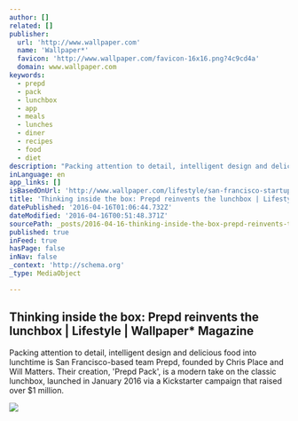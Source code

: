 ```yaml
---
author: []
related: []
publisher:
  url: 'http://www.wallpaper.com'
  name: 'Wallpaper*'
  favicon: 'http://www.wallpaper.com/favicon-16x16.png?4c9cd4a'
  domain: www.wallpaper.com
keywords:
  - prepd
  - pack
  - lunchbox
  - app
  - meals
  - lunches
  - diner
  - recipes
  - food
  - diet
description: "Packing attention to detail, intelligent design and delicious food into lunchtime is San Francisco-based team Prepd, founded by Chris Place and Will Matters. Their creation, 'Prepd Pack', is a modern take on the classic lunchbox, launched in January 2016 via a Kickstarter campaign that raised over $1 million."
inLanguage: en
app_links: []
isBasedOnUrl: 'http://www.wallpaper.com/lifestyle/san-francisco-startup-prepd-pack-reinvents-the-lunchbox'
title: 'Thinking inside the box: Prepd reinvents the lunchbox | Lifestyle | Wallpaper* Magazine'
datePublished: '2016-04-16T01:06:44.732Z'
dateModified: '2016-04-16T00:51:48.371Z'
sourcePath: _posts/2016-04-16-thinking-inside-the-box-prepd-reinvents-the-lunchbox-or-life.md
published: true
inFeed: true
hasPage: false
inNav: false
_context: 'http://schema.org'
_type: MediaObject

---
```

<article style=""><h1>Thinking inside the box: Prepd reinvents the lunchbox | Lifestyle | Wallpaper* Magazine</h1><p>Packing attention to detail, intelligent design and delicious food into lunchtime is San Francisco-based team Prepd, founded by Chris Place and Will Matters. Their creation, 'Prepd Pack', is a modern take on the classic lunchbox, launched in January 2016 via a Kickstarter campaign that raised over $1 million.</p><img src="http://cdn.wallpaper.com/main/2016/03/f_prepd_0.jpg" /></article>